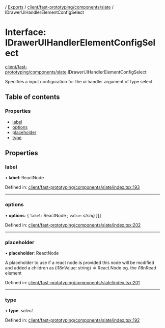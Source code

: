 [](../README.md) / [Exports](../modules.md) / [client/fast-prototyping/components/slate](../modules/client_fast_prototyping_components_slate.md) / IDrawerUIHandlerElementConfigSelect

# Interface: IDrawerUIHandlerElementConfigSelect

[client/fast-prototyping/components/slate](../modules/client_fast_prototyping_components_slate.md).IDrawerUIHandlerElementConfigSelect

Specifies a input configuration for the ui handler argument
of type select

## Table of contents

### Properties

- [label](client_fast_prototyping_components_slate.idraweruihandlerelementconfigselect.md#label)
- [options](client_fast_prototyping_components_slate.idraweruihandlerelementconfigselect.md#options)
- [placeholder](client_fast_prototyping_components_slate.idraweruihandlerelementconfigselect.md#placeholder)
- [type](client_fast_prototyping_components_slate.idraweruihandlerelementconfigselect.md#type)

## Properties

### label

• **label**: ReactNode

Defined in: [client/fast-prototyping/components/slate/index.tsx:193](https://github.com/onzag/itemize/blob/11a98dec/client/fast-prototyping/components/slate/index.tsx#L193)

___

### options

• **options**: { `label`: ReactNode ; `value`: *string*  }[]

Defined in: [client/fast-prototyping/components/slate/index.tsx:202](https://github.com/onzag/itemize/blob/11a98dec/client/fast-prototyping/components/slate/index.tsx#L202)

___

### placeholder

• **placeholder**: ReactNode

A placeholder to use
if a react node is provided this node will be modified
and added a children as (i18nValue: string) => React.Node
eg. the i18nRead element

Defined in: [client/fast-prototyping/components/slate/index.tsx:201](https://github.com/onzag/itemize/blob/11a98dec/client/fast-prototyping/components/slate/index.tsx#L201)

___

### type

• **type**: *select*

Defined in: [client/fast-prototyping/components/slate/index.tsx:192](https://github.com/onzag/itemize/blob/11a98dec/client/fast-prototyping/components/slate/index.tsx#L192)
